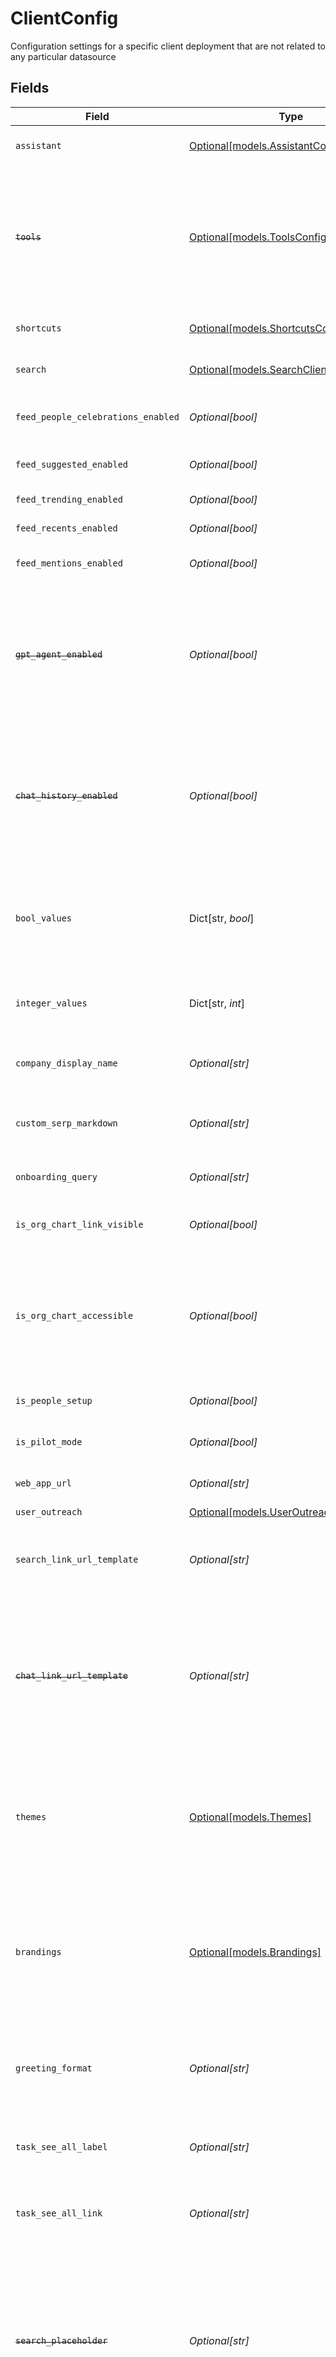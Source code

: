 # ClientConfig

Configuration settings for a specific client deployment that are not related to any particular datasource


## Fields

| Field                                                                                                                                                                                                                         | Type                                                                                                                                                                                                                          | Required                                                                                                                                                                                                                      | Description                                                                                                                                                                                                                   | Example                                                                                                                                                                                                                       |
| ----------------------------------------------------------------------------------------------------------------------------------------------------------------------------------------------------------------------------- | ----------------------------------------------------------------------------------------------------------------------------------------------------------------------------------------------------------------------------- | ----------------------------------------------------------------------------------------------------------------------------------------------------------------------------------------------------------------------------- | ----------------------------------------------------------------------------------------------------------------------------------------------------------------------------------------------------------------------------- | ----------------------------------------------------------------------------------------------------------------------------------------------------------------------------------------------------------------------------- |
| `assistant`                                                                                                                                                                                                                   | [Optional[models.AssistantConfig]](../models/assistantconfig.md)                                                                                                                                                              | :heavy_minus_sign:                                                                                                                                                                                                            | Configuration settings specific to Assistant features                                                                                                                                                                         |                                                                                                                                                                                                                               |
| ~~`tools`~~                                                                                                                                                                                                                   | [Optional[models.ToolsConfig]](../models/toolsconfig.md)                                                                                                                                                                      | :heavy_minus_sign:                                                                                                                                                                                                            | : warning: ** DEPRECATED **: This will be removed in a future release, please migrate away from it as soon as possible.<br/><br/>Configuration settings related to Tools.                                                     |                                                                                                                                                                                                                               |
| `shortcuts`                                                                                                                                                                                                                   | [Optional[models.ShortcutsConfig]](../models/shortcutsconfig.md)                                                                                                                                                              | :heavy_minus_sign:                                                                                                                                                                                                            | Configuration settings related to Shortcuts                                                                                                                                                                                   |                                                                                                                                                                                                                               |
| `search`                                                                                                                                                                                                                      | [Optional[models.SearchClientConfig]](../models/searchclientconfig.md)                                                                                                                                                        | :heavy_minus_sign:                                                                                                                                                                                                            | Configuration settings related to Search                                                                                                                                                                                      |                                                                                                                                                                                                                               |
| `feed_people_celebrations_enabled`                                                                                                                                                                                            | *Optional[bool]*                                                                                                                                                                                                              | :heavy_minus_sign:                                                                                                                                                                                                            | Whether people celebrations is enabled or not for the instance                                                                                                                                                                |                                                                                                                                                                                                                               |
| `feed_suggested_enabled`                                                                                                                                                                                                      | *Optional[bool]*                                                                                                                                                                                                              | :heavy_minus_sign:                                                                                                                                                                                                            | Whether the suggested feed is enabled                                                                                                                                                                                         |                                                                                                                                                                                                                               |
| `feed_trending_enabled`                                                                                                                                                                                                       | *Optional[bool]*                                                                                                                                                                                                              | :heavy_minus_sign:                                                                                                                                                                                                            | Whether the trending feed is enabled                                                                                                                                                                                          |                                                                                                                                                                                                                               |
| `feed_recents_enabled`                                                                                                                                                                                                        | *Optional[bool]*                                                                                                                                                                                                              | :heavy_minus_sign:                                                                                                                                                                                                            | Whether the recents feed is enabled                                                                                                                                                                                           |                                                                                                                                                                                                                               |
| `feed_mentions_enabled`                                                                                                                                                                                                       | *Optional[bool]*                                                                                                                                                                                                              | :heavy_minus_sign:                                                                                                                                                                                                            | Whether the mentions feed is enabled                                                                                                                                                                                          |                                                                                                                                                                                                                               |
| ~~`gpt_agent_enabled`~~                                                                                                                                                                                                       | *Optional[bool]*                                                                                                                                                                                                              | :heavy_minus_sign:                                                                                                                                                                                                            | : warning: ** DEPRECATED **: This will be removed in a future release, please migrate away from it as soon as possible.<br/><br/>Whether the GPT agent for Chat is enabled                                                    |                                                                                                                                                                                                                               |
| ~~`chat_history_enabled`~~                                                                                                                                                                                                    | *Optional[bool]*                                                                                                                                                                                                              | :heavy_minus_sign:                                                                                                                                                                                                            | : warning: ** DEPRECATED **: This will be removed in a future release, please migrate away from it as soon as possible.<br/><br/>Whether the chat history for Chat is enabled                                                 |                                                                                                                                                                                                                               |
| `bool_values`                                                                                                                                                                                                                 | Dict[str, *bool*]                                                                                                                                                                                                             | :heavy_minus_sign:                                                                                                                                                                                                            | A map of {string, boolean} pairs representing flags that globally guard conditional features. Omitted flags mean the client should use its default state.                                                                     |                                                                                                                                                                                                                               |
| `integer_values`                                                                                                                                                                                                              | Dict[str, *int*]                                                                                                                                                                                                              | :heavy_minus_sign:                                                                                                                                                                                                            | A map of {string, integer} pairs for client consumption.                                                                                                                                                                      | {<br/>"autocompleteDebounceMs": 300,<br/>"retries": 3<br/>}                                                                                                                                                                   |
| `company_display_name`                                                                                                                                                                                                        | *Optional[str]*                                                                                                                                                                                                               | :heavy_minus_sign:                                                                                                                                                                                                            | The user-facing name of the company owning the deployment                                                                                                                                                                     |                                                                                                                                                                                                                               |
| `custom_serp_markdown`                                                                                                                                                                                                        | *Optional[str]*                                                                                                                                                                                                               | :heavy_minus_sign:                                                                                                                                                                                                            | A markdown string to be displayed on the search results page. Useful for outlinks to help pages.                                                                                                                              |                                                                                                                                                                                                                               |
| `onboarding_query`                                                                                                                                                                                                            | *Optional[str]*                                                                                                                                                                                                               | :heavy_minus_sign:                                                                                                                                                                                                            | A demonstrative query to show during new user onboarding                                                                                                                                                                      |                                                                                                                                                                                                                               |
| `is_org_chart_link_visible`                                                                                                                                                                                                   | *Optional[bool]*                                                                                                                                                                                                              | :heavy_minus_sign:                                                                                                                                                                                                            | Determines whether the org chart link in the Directory panel is visible to all users.                                                                                                                                         |                                                                                                                                                                                                                               |
| `is_org_chart_accessible`                                                                                                                                                                                                     | *Optional[bool]*                                                                                                                                                                                                              | :heavy_minus_sign:                                                                                                                                                                                                            | Determines whether the org chart is accessible to all users, regardless of link visibility. Org chart can be accessible even if the org chart link in Directory is not visible.                                               |                                                                                                                                                                                                                               |
| `is_people_setup`                                                                                                                                                                                                             | *Optional[bool]*                                                                                                                                                                                                              | :heavy_minus_sign:                                                                                                                                                                                                            | Whether or not people data has been set up.                                                                                                                                                                                   |                                                                                                                                                                                                                               |
| `is_pilot_mode`                                                                                                                                                                                                               | *Optional[bool]*                                                                                                                                                                                                              | :heavy_minus_sign:                                                                                                                                                                                                            | Whether or not the deployment is in pilot mode.                                                                                                                                                                               |                                                                                                                                                                                                                               |
| `web_app_url`                                                                                                                                                                                                                 | *Optional[str]*                                                                                                                                                                                                               | :heavy_minus_sign:                                                                                                                                                                                                            | URL the company uses to access the web app                                                                                                                                                                                    |                                                                                                                                                                                                                               |
| `user_outreach`                                                                                                                                                                                                               | [Optional[models.UserOutreachConfig]](../models/useroutreachconfig.md)                                                                                                                                                        | :heavy_minus_sign:                                                                                                                                                                                                            | N/A                                                                                                                                                                                                                           |                                                                                                                                                                                                                               |
| `search_link_url_template`                                                                                                                                                                                                    | *Optional[str]*                                                                                                                                                                                                               | :heavy_minus_sign:                                                                                                                                                                                                            | The URL to use for outbound links to Glean Search. Defaults to {webAppUrl}/search?q=%s.                                                                                                                                       |                                                                                                                                                                                                                               |
| ~~`chat_link_url_template`~~                                                                                                                                                                                                  | *Optional[str]*                                                                                                                                                                                                               | :heavy_minus_sign:                                                                                                                                                                                                            | : warning: ** DEPRECATED **: This will be removed in a future release, please migrate away from it as soon as possible.<br/><br/>The URL to use for outbound links to Glean Chat. Defaults to {webAppUrl}/chat.               |                                                                                                                                                                                                                               |
| `themes`                                                                                                                                                                                                                      | [Optional[models.Themes]](../models/themes.md)                                                                                                                                                                                | :heavy_minus_sign:                                                                                                                                                                                                            | A set of Theme objects to make available to the user based on their chosen preference. If a theme variant is not supplied, the default theme will be used.                                                                    | {<br/>"light": {<br/>"background": "#fafafa",<br/>"textPrimary": "#1e1e1e"<br/>},<br/>"dark": {<br/>"background": "#1e1e1e",<br/>"textPrimary": "#fafafa"<br/>}<br/>}                                                         |
| `brandings`                                                                                                                                                                                                                   | [Optional[models.Brandings]](../models/brandings.md)                                                                                                                                                                          | :heavy_minus_sign:                                                                                                                                                                                                            | Branding customizations applicable to the current user, such as custom company logos and background images for light and dark mode or company-specific product terminology.                                                   |                                                                                                                                                                                                                               |
| `greeting_format`                                                                                                                                                                                                             | *Optional[str]*                                                                                                                                                                                                               | :heavy_minus_sign:                                                                                                                                                                                                            | Describes how to format the web app greeting. Possible format options include \%t - timely greeting \%n - the user's first name                                                                                               | \%t, \%n (This would be the current default Glean greeting)                                                                                                                                                                   |
| `task_see_all_label`                                                                                                                                                                                                          | *Optional[str]*                                                                                                                                                                                                               | :heavy_minus_sign:                                                                                                                                                                                                            | Label for the external link at the end of the Task card in order to guide user to the source.                                                                                                                                 |                                                                                                                                                                                                                               |
| `task_see_all_link`                                                                                                                                                                                                           | *Optional[str]*                                                                                                                                                                                                               | :heavy_minus_sign:                                                                                                                                                                                                            | Link used in conjunction with taskSeeAllLabel to redirect user to the task's source.                                                                                                                                          |                                                                                                                                                                                                                               |
| ~~`search_placeholder`~~                                                                                                                                                                                                      | *Optional[str]*                                                                                                                                                                                                               | :heavy_minus_sign:                                                                                                                                                                                                            | : warning: ** DEPRECATED **: This will be removed in a future release, please migrate away from it as soon as possible.<br/><br/>Custom autocomplete box placeholder to replace rotating prompts. Deprecated for `search.placeholder` |                                                                                                                                                                                                                               |
| ~~`shortcuts_prefix`~~                                                                                                                                                                                                        | *Optional[str]*                                                                                                                                                                                                               | :heavy_minus_sign:                                                                                                                                                                                                            | : warning: ** DEPRECATED **: This will be removed in a future release, please migrate away from it as soon as possible.<br/><br/>Company-wide custom prefix for Go Links.                                                     |                                                                                                                                                                                                                               |
| `sso_company_provider`                                                                                                                                                                                                        | [Optional[models.SsoCompanyProvider]](../models/ssocompanyprovider.md)                                                                                                                                                        | :heavy_minus_sign:                                                                                                                                                                                                            | SSO provider used by the company                                                                                                                                                                                              |                                                                                                                                                                                                                               |
| `show_pipelines_setup_banner`                                                                                                                                                                                                 | *Optional[bool]*                                                                                                                                                                                                              | :heavy_minus_sign:                                                                                                                                                                                                            | whether to show the running ML pipelines banner                                                                                                                                                                               |                                                                                                                                                                                                                               |
| `feedback_customizations`                                                                                                                                                                                                     | [Optional[models.FeedbackCustomizations]](../models/feedbackcustomizations.md)                                                                                                                                                | :heavy_minus_sign:                                                                                                                                                                                                            | N/A                                                                                                                                                                                                                           |                                                                                                                                                                                                                               |